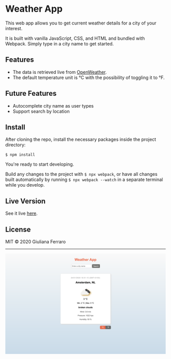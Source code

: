 # Weather App

This web app allows you to get current weather details for a city of your interest.

It is built with vanilla JavaScript, CSS, and HTML and bundled with Webpack. Simply type in a city name to get started.

## Features

- The data is retrieved live from [OpenWeather](https://openweathermap.org/).
- The default temperature unit is °C with the possibility of toggling it to °F.

## Future Features

- Autocomplete city name as user types
- Support search by location

## Install

After cloning the repo, install the necessary packages inside the project directory:

```
$ npm install
```

You're ready to start developing. 

Build any changes to the project with `$ npx webpack`, or have all changes built automatically by running `$ npx webpack --watch` in a separate terminal while you develop.

## Live Version

See it live [here](https://gferrarocamus.github.io/weather-app/).

## License

MIT © 2020 Giuliana Ferraro

---

![Weather App Demo](/assets/demo/weather-app-demo.png)

